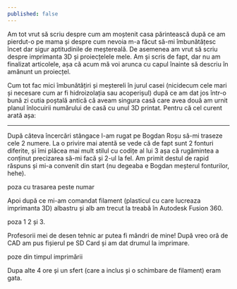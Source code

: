 ```yaml
---
published: false
---
```

Am tot vrut să scriu despre cum am moștenit casa părintească după ce am pierdut-o pe mama și despre cum nevoia m-a făcut să-mi îmbunătățesc încet dar sigur aptitudinile de meștereală. De asemenea am vrut să scriu despre imprimanta 3D și proiecțelele mele. Am și scris de fapt, dar nu am finalizat articolele, așa că acum mă voi arunca cu capul înainte să descriu în amănunt un proiecțel. 

Cum tot fac mici îmbunătățiri și meștereli în jurul casei (nicidecum cele mari și necesare cum ar fi hidroizolația sau acoperișul) după ce am dat jos într-o bună zi cutia poștală antică că aveam singura casă care avea două am urnit planul înlocuirii numărului de casă cu unul 3D printat. Pentru că cel curent arată așa:

---

După câteva încercări stângace l-am rugat pe Bogdan Roșu să-mi traseze cele 2 numere. La o privire mai atentă se vede că de fapt sunt 2 fonturi diferite, și îmi plăcea mai mult stilul cu codițe al lui 3 așa că rugămintea a conținut precizarea să-mi facă și 2-ul la fel. Am primit destul de rapid răspuns și mi-a convenit din start (nu degeaba e Bogdan meșterul fonturilor, hehe).

poza cu trasarea peste numar

Apoi după ce mi-am comandat filament (plasticul cu care lucreaza imprimanta 3D) albastru și alb am trecut la treabă în Autodesk Fusion 360.

poza 1 2 și 3.

Profesorii mei de desen tehnic ar putea fi mândri de mine! După vreo oră de CAD am pus fișierul pe SD Card și am dat drumul la imprimare.

poze din timpul imprimării

Dupa alte 4 ore și un sfert (care a inclus și o schimbare de filament) eram gata.